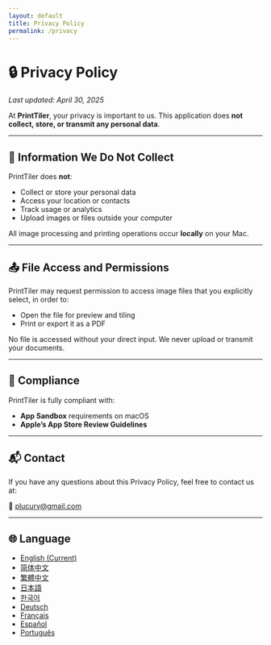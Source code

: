 ```yaml
---
layout: default
title: Privacy Policy
permalink: /privacy
---
```


# 🔒 Privacy Policy

_Last updated: April 30, 2025_

At **PrintTiler**, your privacy is important to us. This application does **not collect, store, or transmit any personal data**.

---

## 📱 Information We Do Not Collect

PrintTiler does **not**:

- Collect or store your personal data
- Access your location or contacts
- Track usage or analytics
- Upload images or files outside your computer

All image processing and printing operations occur **locally** on your Mac.

---

## 📤 File Access and Permissions

PrintTiler may request permission to access image files that you explicitly select, in order to:

- Open the file for preview and tiling
- Print or export it as a PDF

No file is accessed without your direct input. We never upload or transmit your documents.

---

## 🧾 Compliance

PrintTiler is fully compliant with:

- **App Sandbox** requirements on macOS  
- **Apple’s App Store Review Guidelines**

---

## 📬 Contact

If you have any questions about this Privacy Policy, feel free to contact us at:

📧 [plucury@gmail.com](mailto:plucury@gmail.com)

---

## 🌐 Language

- [English (Current)](/privacy)
- [简体中文](/privacy-zh-Hans)
- [繁體中文](/privacy-zh-Hant)
- [日本語](/privacy-ja)
- [한국어](/privacy-ko)
- [Deutsch](/privacy-de)
- [Français](/privacy-fr)
- [Español](/privacy-es)
- [Português](/privacy-pt)
